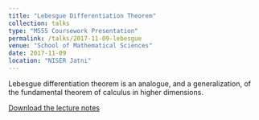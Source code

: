 ```yaml
---
title: "Lebesgue Differentiation Theorem"
collection: talks
type: "M555 Coursework Presentation"
permalink: /talks/2017-11-09-lebesgue
venue: "School of Mathematical Sciences"
date: 2017-11-09
location: "NISER Jatni"
---
```


Lebesgue differentiation theorem is an analogue, and a generalization, of the fundamental theorem of calculus in higher dimensions.

[Download the lecture notes](http://gkorpal.github.io/files/lebesgue.pdf)
